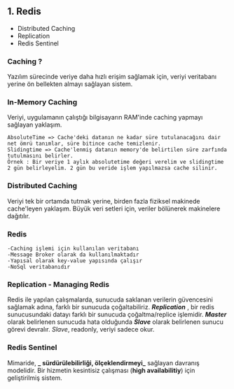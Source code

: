## 1. Redis

- Distributed Caching
- Replication
- Redis Sentinel

### Caching ?
Yazılım sürecinde veriye daha hızlı erişim sağlamak için, veriyi veritabanı yerine ön bellekten almayı sağlayan sistem.
### In-Memory Caching
Veriyi, uygulamanın çalıştığı bilgisayarın RAM'inde caching yapmayı sağlayan yaklaşım.
```
AbsoluteTime => Cache'deki datanın ne kadar süre tutulanacağını dair net ömrü tanımlar, süre bitince cache temizlenir.
Slidingtime => Cache'lenmiş datanın memory'de belirtilen süre zarfında tutulmasını belirler.
Örnek : Bir veriye 1 aylık absolutetime değeri verelim ve slidingtime 2 gün belirleyelim. 2 gün bu veride işlem yapılmazsa cache silinir.
```
### Distributed Caching
Veriyi tek bir ortamda tutmak yerine, birden fazla fiziksel makinede cache'leyen yaklaşım. Büyük veri setleri için, veriler bölünerek makinelere dağıtılır.
### Redis
```
-Caching işlemi için kullanılan veritabanı
-Message Broker olarak da kullanılmaktadır
-Yapısal olarak key-value yapısında çalışır
-NoSql veritabanıdır
```
### Replication - Managing Redis
Redis ile yapılan çalışmalarda, sunucuda saklanan verilerin güvencesini sağlamak adına, farklı bir sunucuda çoğaltabiliriz.
**_Replication_** , bir redis sunucusundaki datayı farklı bir sunucuda çoğaltma/replice işlemidir. **_Master_** olarak belirlenen sunucuda hata olduğunda **_Slave_** olarak belirlenen sunucu görevi devralır. _Slave_, readonly, veriyi sadece okur.
### Redis Sentinel
Mimaride, **_ sürdürülebilirliği, ölçeklendirmeyi_** sağlayan davranış modelidir. Bir hizmetin kesintisiz çalışması (**high availabilitiy**) için geliştirilmiş sistem.
